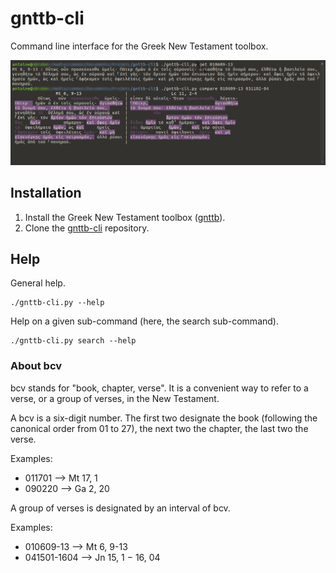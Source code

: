 # gnttb-cli
Command line interface for the Greek New Testament toolbox.

![screenshot](assets/gnttb-cli_20190720.png)

## Installation

1. Install the Greek New Testament toolbox ([gnttb](https://github.com/a2ohm/gnttb)).
2. Clone the [gnttb-cli](https://github.com/a2ohm/gnttb-cli) repository.

## Help

General help.

    ./gnttb-cli.py --help

Help on a given sub-command (here, the search sub-command).

    ./gnttb-cli.py search --help

### About bcv

bcv stands for "book, chapter, verse". It is a convenient way to refer
to a verse, or a group of verses, in the New Testament.

A bcv is a six-digit number. The first two designate the book (following
the canonical order from 01 to 27), the next two the chapter, the last
two the verse.

Examples:

* 011701 --> Mt 17, 1
* 090220 --> Ga 2, 20

A group of verses is designated by an interval of bcv.

Examples:

* 010609-13 --> Mt 6, 9-13
* 041501-1604 --> Jn 15, 1 − 16, 04

